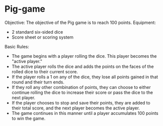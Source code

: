 # Pig-game
Objective:
The objective of the Pig game is to reach 100 points.
Equipment:
<ul>
<li>2 standard six-sided dice
<li>Score sheet or scoring system
</ul>
Basic Rules:
<ul>
<li>The game begins with a player rolling the dice. This player becomes the "active player."
<li>The active player rolls the dice and adds the points on the faces of the rolled dice to their current score.
<li>If the player rolls a 1 on any of the dice, they lose all points gained in that round and their turn ends.
<li>If they roll any other combination of points, they can choose to either continue rolling the dice to increase their score or pass the dice to the next player.
<li>If the player chooses to stop and save their points, they are added to their total score, and the next player becomes the active player.
<li>The game continues in this manner until a player accumulates 100 points to win the game.
</ul>
